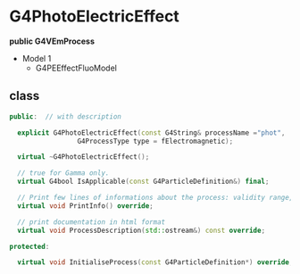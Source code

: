 <!-- G4PhotoElectricEffect.md --- 
;; 
;; Description: 
;; Author: Hongyi Wu(吴鸿毅)
;; Email: wuhongyi@qq.com 
;; Created: 六 7月 14 12:45:10 2018 (+0800)
;; Last-Updated: 六 7月 14 12:49:10 2018 (+0800)
;;           By: Hongyi Wu(吴鸿毅)
;;     Update #: 1
;; URL: http://wuhongyi.cn -->

# G4PhotoElectricEffect

**public G4VEmProcess**


- Model 1
	- G4PEEffectFluoModel

## class

```cpp
public:  // with description

  explicit G4PhotoElectricEffect(const G4String& processName ="phot",
				 G4ProcessType type = fElectromagnetic);

  virtual ~G4PhotoElectricEffect();

  // true for Gamma only.
  virtual G4bool IsApplicable(const G4ParticleDefinition&) final;

  // Print few lines of informations about the process: validity range,
  virtual void PrintInfo() override;

  // print documentation in html format
  virtual void ProcessDescription(std::ostream&) const override;

protected:

  virtual void InitialiseProcess(const G4ParticleDefinition*) override;

```

<!-- G4PhotoElectricEffect.md ends here -->
